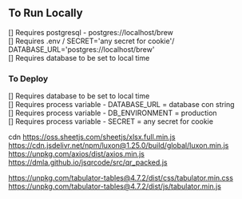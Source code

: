 ## To Run Locally

[] Requires postgresql - postgres://localhost/brew  
[] Requires .env / SECRET='any secret for cookie'/ DATABASE_URL='postgres://localhost/brew'  
[] Requires database to be set to local time

### To Deploy

[] Requires database to be set to local time  
[] Requires process variable - DATABASE_URL = database con string  
[] Requires process variable - DB_ENVIRONMENT = production  
[] Requires process variable - SECRET = any secret for cookie

cdn
https://oss.sheetjs.com/sheetjs/xlsx.full.min.js
https://cdn.jsdelivr.net/npm/luxon@1.25.0/build/global/luxon.min.js
https://unpkg.com/axios/dist/axios.min.js
https://dmla.github.io/jsqrcode/src/qr_packed.js

https://unpkg.com/tabulator-tables@4.7.2/dist/css/tabulator.min.css
https://unpkg.com/tabulator-tables@4.7.2/dist/js/tabulator.min.js
